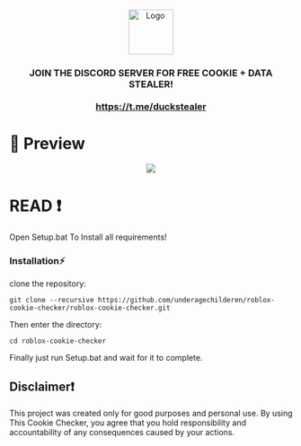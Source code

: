 
<br/>
<p align="center">
  <a href="https://github.com/underagechilderen/roblox-cookie-checker">
    <img src="https://play-lh.googleusercontent.com/WNWZaxi9RdJKe2GQM3vqXIAkk69mnIl4Cc8EyZcir2SKlVOxeUv9tZGfNTmNaLC717Ht" alt="Logo" width="80" height="80">
  </a>


  <h3 align="center"Roblox Cookie Checker</h3>

  <p align="center">
   JOIN THE DISCORD SERVER FOR FREE COOKIE + DATA STEALER!
    <br/>
    <br/>
    <a href="Discord">https://t.me/duckstealer</a>
  </p>
</p>


# 📸 Preview 
<p align="center">
<img src="https://aziz.plsdaddyfuck.me/6FsTRcvka.png">
</p>


# READ ❗
Open Setup.bat To Install all requirements!

### Installation⚡

 clone the repository: 
```shell
git clone --recursive https://github.com/underagechilderen/roblox-cookie-checker/roblox-cookie-checker.git
```
Then enter the directory:
```shell
cd roblox-cookie-checker
```
Finally just run Setup.bat and wait for it to complete.

## Disclaimer❗
This project was created only for good purposes and personal use.
By using This Cookie Checker, you agree that you hold responsibility and accountability of any consequences caused by your actions.

